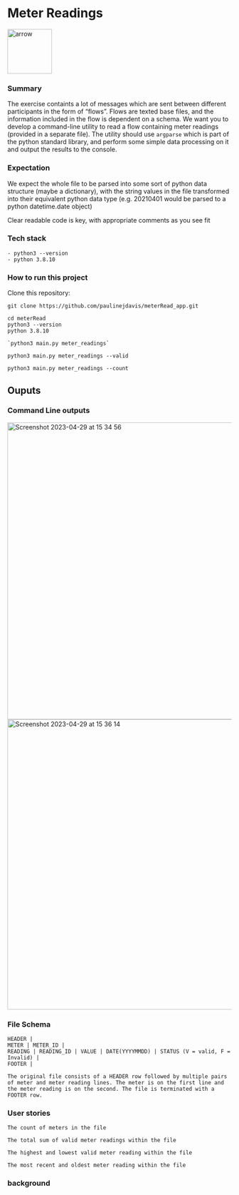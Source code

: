 # Meter Readings

 <img width="100" alt="arrow" src="https://user-images.githubusercontent.com/19231569/213458967-d77d1ede-cbb8-4cda-8d58-7ac2a1c70503.png">
 


### Summary
The exercise containts a lot of messages which are sent between different participants in the form of “flows”. Flows are texted base files, and the information included in the flow is dependent on a schema. We want you to develop a command-line utility to read a flow containing meter readings (provided in a separate file).
The utility should use `argparse` which is part of the python standard library, and perform some simple data processing on it and output the results to the console.

### Expectation
We expect the whole file to be parsed into some sort of python data structure (maybe a dictionary), with the string values in the file transformed into their equivalent python data type (e.g. 20210401 would be parsed to a python datetime.date object)
<!-- A few simple unit tests utilising the `unittest` library that validate your solution -->
Clear readable code is key, with appropriate comments as you see fit


### Tech stack
```
- python3 --version
- python 3.8.10

```
### How to run this project
Clone this repository:

```
git clone https://github.com/paulinejdavis/meterRead_app.git

```
```
cd meterRead
python3 --version
python 3.8.10
```

```
`python3 main.py meter_readings`

```

`python3 main.py meter_readings --valid`


`python3 main.py meter_readings --count`

## Ouputs

### Command Line outputs

<img width="666" alt="Screenshot 2023-04-29 at 15 34 56" src="https://user-images.githubusercontent.com/111147520/235308436-77c70b88-7e12-42e4-87cc-974eb74fbac1.png">

 
 <img width="651" alt="Screenshot 2023-04-29 at 15 36 14" src="https://user-images.githubusercontent.com/111147520/235308541-f36fa47d-0cc7-40e8-8648-aee34dbfc212.png">


### File Schema

```
HEADER |
METER | METER_ID |
READING | READING_ID | VALUE | DATE(YYYYMMDD) | STATUS (V = valid, F = Invalid) |
FOOTER |

The original file consists of a HEADER row followed by multiple pairs of meter and meter reading lines. The meter is on the first line and the meter reading is on the second. The file is terminated with a FOOTER row.
```

### User stories

```
The count of meters in the file
```

```
The total sum of valid meter readings within the file
```

```
The highest and lowest valid meter reading within the file
```

```
The most recent and oldest meter reading within the file
```

### background
